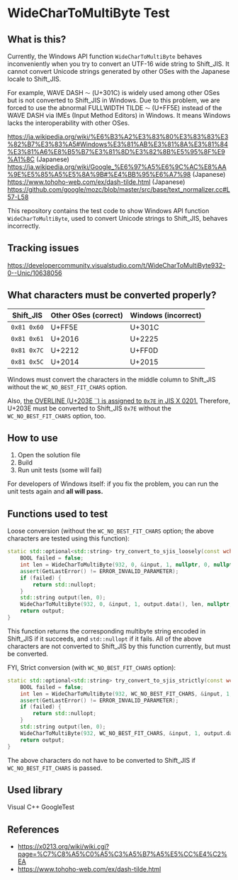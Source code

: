 ﻿# WideCharToMultiByte Test

## What is this?

Currently, the Windows API function `WideCharToMultiByte` behaves inconveniently when you try to convert an UTF-16 wide string to Shift_JIS.
It cannot convert Unicode strings generated by other OSes with the Japanese locale to Shift_JIS.

For example, WAVE DASH `〜` (U+301C) is widely used among other OSes but is not converted to Shift_JIS in Windows.
Due to this problem, we are forced to use the abnormal FULLWIDTH TILDE `～` (U+FF5E) instead of the WAVE DASH via IMEs (Input Method Editors) in Windows.
It means Windows lacks the interoperability with other OSes.

https://ja.wikipedia.org/wiki/%E6%B3%A2%E3%83%80%E3%83%83%E3%82%B7%E3%83%A5#Windows%E3%81%AB%E3%81%8A%E3%81%84%E3%81%A6%E8%B5%B7%E3%81%8D%E3%82%8B%E5%95%8F%E9%A1%8C (Japanese)
https://ja.wikipedia.org/wiki/Google_%E6%97%A5%E6%9C%AC%E8%AA%9E%E5%85%A5%E5%8A%9B#%E4%BB%95%E6%A7%98 (Japanese)
https://www.tohoho-web.com/ex/dash-tilde.html (Japanese)
https://github.com/google/mozc/blob/master/src/base/text_normalizer.cc#L57-L58

This repository contains the test code to show Windows API function `WideCharToMultiByte`, used to convert Unicode strings to Shift_JIS, behaves incorrectly.

## Tracking issues

https://developercommunity.visualstudio.com/t/WideCharToMultiByte932-0--Unic/10638056

## What characters must be converted properly?

| Shift_JIS   | Other OSes (correct) | Windows (incorrect) |
| ----------- | -------------------- | ------------------- |
| `0x81 0x60` | U+FF5E               | U+301C              |
| `0x81 0x61` | U+2016               | U+2225              |
| `0x81 0x7C` | U+2212               | U+FF0D              |
| `0x81 0x5C` | U+2014               | U+2015              |

Windows must convert the characters in the middle column to Shift_JIS without the `WC_NO_BEST_FIT_CHARS` option.

Also, [the OVERLINE (U+203E `‾`) is assigned to `0x7E` in JIS X 0201.](https://www.tohoho-web.com/ex/dash-tilde.html#tilde-overline)
Therefore, U+203E must be converted to Shift_JIS `0x7E` without the `WC_NO_BEST_FIT_CHARS` option, too.

## How to use

1. Open the solution file
2. Build
3. Run unit tests (some will fail)

For developers of Windows itself: if you fix the problem, you can run the unit tests again and **all will pass.**

## Functions used to test

Loose conversion (without the `WC_NO_BEST_FIT_CHARS` option; the above characters are tested using this function):

```cpp
static std::optional<std::string> try_convert_to_sjis_loosely(const wchar_t input) {
	BOOL failed = false;
	int len = WideCharToMultiByte(932, 0, &input, 1, nullptr, 0, nullptr, &failed);
	assert(GetLastError() != ERROR_INVALID_PARAMETER);
	if (failed) {
		return std::nullopt;
	}
	std::string output(len, 0);
	WideCharToMultiByte(932, 0, &input, 1, output.data(), len, nullptr, nullptr);
	return output;
}
```

This function returns the corresponding multibyte string encoded in Shift_JIS if it succeeds, and `std::nullopt` if it fails.
All of the above characters are not converted to Shift_JIS by this function currently, but must be converted.

FYI, Strict conversion (with `WC_NO_BEST_FIT_CHARS` option):

```cpp
static std::optional<std::string> try_convert_to_sjis_strictly(const wchar_t input) {
	BOOL failed = false;
	int len = WideCharToMultiByte(932, WC_NO_BEST_FIT_CHARS, &input, 1, nullptr, 0, nullptr, &failed);
	assert(GetLastError() != ERROR_INVALID_PARAMETER);
	if (failed) {
		return std::nullopt;
	}
	std::string output(len, 0);
	WideCharToMultiByte(932, WC_NO_BEST_FIT_CHARS, &input, 1, output.data(), len, nullptr, nullptr);
	return output;
}
```

The above characters do not have to be converted to Shift_JIS if `WC_NO_BEST_FIT_CHARS` is passed.

## Used library

Visual C++ GoogleTest

## References

- https://x0213.org/wiki/wiki.cgi?page=%C7%C8%A5%C0%A5%C3%A5%B7%A5%E5%CC%E4%C2%EA
- https://www.tohoho-web.com/ex/dash-tilde.html
